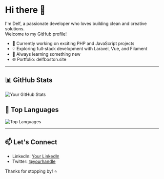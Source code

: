 # Hi there 👋

I'm Delf, a passionate developer who loves building clean and creative solutions.  
Welcome to my GitHub profile!

- 🔭 Currently working on exciting PHP and JavaScript projects  
- 💡 Exploring full-stack development with Laravel, Vue, and Filament  
- 🎯 Always learning something new  
- 🌐 Portfolio: delfboston.site

---

## 📊 GitHub Stats

![Your GitHub Stats](https://github-readme-stats.vercel.app/api?username=derufu&show_icons=true&theme=radical&hide_border=true)

## 🚀 Top Languages

![Top Languages](https://github-readme-stats.vercel.app/api/top-langs/?username=derufu&layout=compact&theme=radical&hide_border=true)

---

## 📫 Let's Connect

- LinkedIn: [Your LinkedIn](https://www.linkedin.com/in/yourname)
- Twitter: [@yourhandle](https://twitter.com/yourhandle)

Thanks for stopping by! ⭐
